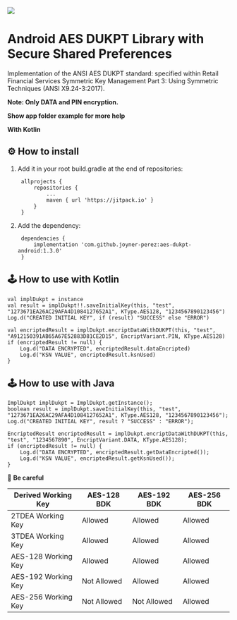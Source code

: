 [![](https://jitpack.io/v/joyner-perez/aes-dukpt-android.svg)](https://jitpack.io/#joyner-perez/aes-dukpt-android)
# Android AES DUKPT Library with Secure Shared Preferences

Implementation of the ANSI AES DUKPT standard: specified within Retail Financial Services Symmetric Key Management Part 3: Using Symmetric Techniques (ANSI X9.24-3:2017).

**Note: Only DATA and PIN encryption.**

**Show app folder example for more help**

**With Kotlin**

⚙️ How to install
--
1. Add it in your root build.gradle at the end of repositories:

		allprojects {
			repositories {
				...
				maven { url 'https://jitpack.io' }
			}
		}

2. Add the dependency:

		dependencies {
			implementation 'com.github.joyner-perez:aes-dukpt-android:1.3.0'
		}

🕹 How to use with Kotlin
--
	val implDukpt = instance
	val result = implDukpt!!.saveInitialKey(this, "test", "1273671EA26AC29AFA4D1084127652A1", KType.AES128, "1234567890123456")
	Log.d("CREATED INITIAL KEY", if (result) "SUCCESS" else "ERROR")
	
	val encriptedResult = implDukpt.encriptDataWithDUKPT(this, "test", "A912150391AB65A67E52883D81CE2D15", EncriptVariant.PIN, KType.AES128)
	if (encriptedResult != null) {
		Log.d("DATA ENCRYPTED", encriptedResult.dataEncripted)
		Log.d("KSN VALUE", encriptedResult.ksnUsed)
	}

🕹 How to use with Java
--
	ImplDukpt implDukpt = ImplDukpt.getInstance();
	boolean result = implDukpt.saveInitialKey(this, "test", "1273671EA26AC29AFA4D1084127652A1", KType.AES128, "1234567890123456");
	Log.d("CREATED INITIAL KEY", result ? "SUCCESS" : "ERROR");

	EncriptedResult encriptedResult = implDukpt.encriptDataWithDUKPT(this, "test", "1234567890", EncriptVariant.DATA, KType.AES128);
	if (encriptedResult != null) {
	    Log.d("DATA ENCRYPTED", encriptedResult.getDataEncripted());
	    Log.d("KSN VALUE", encriptedResult.getKsnUsed());
	}

👀 **Be careful**

Derived Working Key | AES-128 BDK | AES-192 BDK | AES-256 BDK
------------------- |-------------|-------------|------------
2TDEA Working Key   |   Allowed   |   Allowed   |   Allowed
3TDEA Working Key   |   Allowed   |   Allowed   |   Allowed
AES-128 Working Key |   Allowed   |   Allowed   |   Allowed
AES-192 Working Key | Not Allowed |   Allowed   |   Allowed
AES-256 Working Key | Not Allowed | Not Allowed |   Allowed
